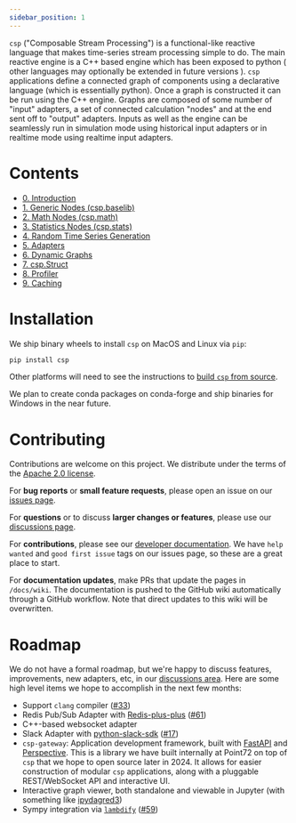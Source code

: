 ```yaml
---
sidebar_position: 1
---
```


`csp` ("Composable Stream Processing") is a functional-like reactive
language that makes time-series stream processing simple to do.  The
main reactive engine is a C++ based engine which has been exposed to
python ( other languages may optionally be extended in future versions
). `csp` applications define a connected graph of components using a
declarative language (which is essentially python).  Once a graph is
constructed it can be run using the C++ engine. Graphs are composed of
some number of "input" adapters, a set of connected calculation "nodes"
and at the end sent off to "output" adapters. Inputs as well as the
engine can be seamlessly run in simulation mode using historical input
adapters or in realtime mode using realtime input adapters.

# Contents

- [0. Introduction](https://github.com/Point72/csp/wiki/0.-Introduction)
- [1. Generic Nodes (csp.baselib)](<https://github.com/Point72/csp/wiki/1.-Generic-Nodes-(csp.baselib)>)
- [2. Math Nodes (csp.math)](<https://github.com/Point72/csp/wiki/2.-Math-Nodes-(csp.math)>)
- [3. Statistics Nodes (csp.stats)](<https://github.com/Point72/csp/wiki/3.-Statistics-Nodes-(csp.stats)>)
- [4. Random Time Series Generation](<https://github.com/Point72/csp/wiki/4.-Random-Time-Series-Generation-(csp.random)>)
- [5. Adapters](https://github.com/Point72/csp/wiki/5.-Adapters)
- [6. Dynamic Graphs](https://github.com/Point72/csp/wiki/6.-Dynamic-Graphs)
- [7. csp.Struct](https://github.com/Point72/csp/wiki/7.-csp.Struct)
- [8. Profiler](https://github.com/Point72/csp/wiki/8.-Profiler)
- [9. Caching](https://github.com/Point72/csp/wiki/9.-Caching)

# Installation

We ship binary wheels to install `csp`  on MacOS and Linux via `pip`:

```bash
pip install csp
```

Other platforms will need to see the instructions to [build `csp` from
source](https://github.com/Point72/csp/wiki/98.-Building-From-Source).

We plan to create conda packages on conda-forge and ship binaries for Windows in
the near future.

# Contributing

Contributions are welcome on this project. We distribute under the terms of the [Apache 2.0 license](https://github.com/Point72/csp/blob/main/LICENSE).

For **bug reports** or **small feature requests**, please open an issue on our [issues page](https://github.com/Point72/csp/issues).

For **questions** or to discuss **larger changes or features**, please use our [discussions page](https://github.com/Point72/csp/discussions).

For **contributions**, please see our [developer documentation](https://github.com/Point72/csp/wiki/99.-Developer). We have `help wanted` and `good first issue` tags on our issues page, so these are a great place to start.

For **documentation updates**, make PRs that update the pages in `/docs/wiki`. The documentation is pushed to the GitHub wiki automatically through a GitHub workflow. Note that direct updates to this wiki will be overwritten.

# Roadmap

We do not have a formal roadmap, but we're happy to discuss features, improvements, new adapters, etc, in our [discussions area](https://github.com/Point72/csp/discussions). Here are some high level items we hope to accomplish in the next few months:

- Support `clang` compiler ([#33](https://github.com/Point72/csp/issues/33))
- Redis Pub/Sub Adapter with [Redis-plus-plus](https://github.com/sewenew/redis-plus-plus) ([#61](https://github.com/Point72/csp/issues/61))
- C++-based websocket adapter
- Slack Adapter with [python-slack-sdk](https://github.com/slackapi/python-slack-sdk) ([#17](https://github.com/Point72/csp/issues/17))
- `csp-gateway`: Application development framework, built with [FastAPI](https://fastapi.tiangolo.com) and [Perspective](https://github.com/finos/perspective). This is a library we have built internally at Point72 on top of `csp` that we hope to open source later in 2024. It allows for easier construction of modular `csp` applications, along with a pluggable REST/WebSocket API and interactive UI.
- Interactive graph viewer, both standalone and viewable in Jupyter (with something like [ipydagred3](https://github.com/timkpaine/ipydagred3))
- Sympy integration via [`lambdify`](https://docs.sympy.org/latest/modules/utilities/lambdify.html) ([#59](https://github.com/Point72/csp/issues/59))
